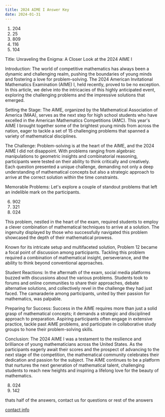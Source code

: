 ```yaml
---
title: 2024 AIME I Answer Key
date: 2024-01-31
---
```


1. 204
2. 25
3. 809
4. 116
5. 104

Title: Unraveling the Enigma: A Closer Look at the 2024 AIME I

Introduction:
The world of competitive mathematics has always been a dynamic and challenging realm, pushing the boundaries of young minds and fostering a love for problem-solving. The 2024 American Invitational Mathematics Examination (AIME) I, held recently, proved to be no exception. In this article, we delve into the intricacies of this highly anticipated event, exploring the challenging problems and the impressive solutions that emerged.

Setting the Stage:
The AIME, organized by the Mathematical Association of America (MAA), serves as the next step for high school students who have excelled in the American Mathematics Competitions (AMC). This year's AIME I brought together some of the brightest young minds from across the nation, eager to tackle a set of 15 challenging problems that spanned a variety of mathematical disciplines.

The Challenge:
Problem-solving is at the heart of the AIME, and the 2024 AIME I did not disappoint. With problems ranging from algebraic manipulations to geometric insights and combinatorial reasoning, participants were tested on their ability to think critically and creatively. Each question presented a unique challenge, demanding not only a deep understanding of mathematical concepts but also a strategic approach to arrive at the correct solution within the time constraints.

Memorable Problems:
Let's explore a couple of standout problems that left an indelible mark on the participants.

6. 902
7. 321
8. 024

This problem, nestled in the heart of the exam, required students to employ a clever combination of mathematical techniques to arrive at a solution. The ingenuity displayed by those who successfully navigated this problem showcased the depth of their mathematical prowess.

Known for its intricate setup and multifaceted solution, Problem 12 became a focal point of discussion among participants. Tackling this problem required a combination of mathematical insight, perseverance, and the ability to think beyond conventional approaches.

Student Reactions:
In the aftermath of the exam, social media platforms buzzed with discussions about the various problems. Students took to forums and online communities to share their approaches, debate alternative solutions, and collectively revel in the challenge they had just faced. The camaraderie among participants, united by their passion for mathematics, was palpable.

Preparing for Success:
Success in the AIME requires more than just a solid grasp of mathematical concepts; it demands a strategic and disciplined approach to preparation. Aspiring participants often engage in extensive practice, tackle past AIME problems, and participate in collaborative study groups to hone their problem-solving skills.

Conclusion:
The 2024 AIME I was a testament to the resilience and brilliance of young mathematicians across the United States. As the participants eagerly await their scores and the prospect of advancing to the next stage of the competition, the mathematical community celebrates their dedication and passion for the subject. The AIME continues to be a platform that nurtures the next generation of mathematical talent, challenging students to reach new heights and inspiring a lifelong love for the beauty of mathematics.

8. 024
9. 142

thats half of the answers, contact us for questions or rest of the answers

[contact info](/post/contact)